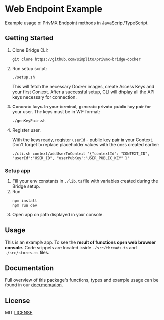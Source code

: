 # Web Endpoint Example

Example usage of PrivMX Endpoint methods in JavaScript/TypeScript.

## Getting Started

1. Clone Bridge CLI:
   ```shell
   git clone https://github.com/simplito/privmx-bridge-docker
   ```
2. Run setup script:
   ```shell
   ./setup.sh
   ```
   This will fetch the necessary Docker images, create Access Keys and your first Context. After a successful setup, CLI
   will
   display all the API keys necessary for connection. <br/>

3. Generate keys.
   In your terminal, generate private-public key pair for your user. The keys must be in WIF format:
   ```shell
   ./genKeyPair.sh
   ``` 
4. Register user.

   With the keys ready, register `userId` - public key pair in your Context. Don't forget to replace placeholder values
   with the ones created earlier:
   ```shell
   ./cli.sh context/addUserToContext '{"contextId": "CONTEXT_ID", "userId":"USER_ID", "userPubKey":"USER_PUBLIC_KEY" }'
   ``` 

### Setup app

1. Fill your env constants in `./lib.ts` file with variables created during the Bridge setup.
2. Run
   ```sh
   npm install 
   npm run dev
   ```
3. Open app on path displayed in your console. 

## Usage

This is an example app. To see the **result of functions open web browser console.**
Code snippets are located inside `./src/threads.ts` and `./src/stores.ts` files.

## Documentation

Full overview of this package's functions, types and example usage can be
found in our [documentation](https://docs.privmx.dev/js/server-configuration).

## License

MIT [LICENSE](./LICENSE)
